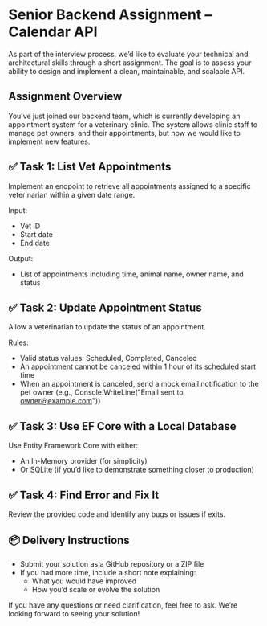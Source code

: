 # Senior Backend Assignment – Calendar API

As part of the interview process, we’d like to evaluate your technical and architectural skills through a short assignment. The goal is to assess your ability to design and implement a clean, maintainable, and scalable API.

## Assignment Overview

You’ve just joined our backend team, which is currently developing an appointment system for a veterinary clinic. The system allows clinic staff to manage pet owners, and their appointments, but now we would like to implement new features.


## ✅ Task 1: List Vet Appointments

Implement an endpoint to retrieve all appointments assigned to a specific veterinarian within a given date range.

Input:
  - Vet ID
  - Start date
  - End date

Output:
  -  List of appointments including time, animal name, owner name, and status



## ✅ Task 2: Update Appointment Status

Allow a veterinarian to update the status of an appointment.

Rules:
  -  Valid status values: Scheduled, Completed, Canceled
  -  An appointment cannot be canceled within 1 hour of its scheduled start time
  -  When an appointment is canceled, send a mock email notification to the pet owner (e.g., Console.WriteLine("Email sent to owner@example.com"))


## ✅ Task 3: Use EF Core with a Local Database

Use Entity Framework Core with either:
  -  An In-Memory provider (for simplicity)
  -  Or SQLite (if you’d like to demonstrate something closer to production)


## ✅ Task 4: Find Error and Fix It
Review the provided code and identify any bugs or issues if exits.


## 📦 Delivery Instructions
  -  Submit your solution as a GitHub repository or a ZIP file
  -  If you had more time, include a short note explaining:
     -  What you would have improved
     -  How you’d scale or evolve the solution


If you have any questions or need clarification, feel free to ask. We’re looking forward to seeing your solution!